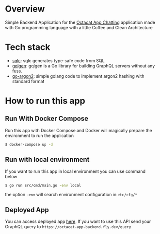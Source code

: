 # Overview

Simple Backend Application for the [Octacat App Chatting](https://github.com/OctacatApp/octacat-app-frontend.git) application made with Go programming language with a little Coffee and Clean Architecture

# Tech stack

- [sqlc](https://github.com/sqlc-dev/sqlc): sqlc generates type-safe code from SQL
- [gqlgen](https://github.com/99designs/gqlgen.git): gqlgen is a Go library for building GraphQL servers without any fuss.
- [go-argon2](https://github.com/irdaislakhuafa/go-argon2.git): simple golang code to implement argon2 hashing with standard format

# How to run this app

## Run With Docker Compose

Run this app with Docker Compose and Docker will magically prepare the environment to run the application

```bash
$ docker-compose up -d
```

## Run with local environment

If you want to run this app in local environment you can use command below

```bash
$ go run src/cmd/main.go -env local
```

the option `-env` will search environment configuration in `etc/cfg/*`

## Deployed App

You can access deployed app [here](https://octacat-app-backend.fly.dev/). If you want to use this API send your GraphQL query to `https://octacat-app-backend.fly.dev/query`
